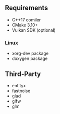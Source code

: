 ## Requirements
* C++17 comiler
* CMake 3.10+
* Vulkan SDK (optional)

### Linux
* xorg-dev package
* doxygen package

## Third-Party
* entityx
* fastnoise
* glad
* glfw
* glm